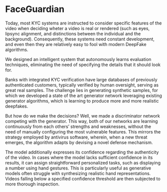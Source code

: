 # FaceGuardian
Today, most KYC systems are instructed to consider specific features of the video when deciding wheter a video is real or rendered (such as eyes, lipsync alignment, and distinctions between the individual and the background). Consequently, these systems need constant development, and even then they are relatively easy to fool with modern DeepFake algorithms.

We designed an intelligent system that autonomously learns evaluation techniques, eliminating the need of specifying the details that it should look for. 

Banks with integrated KYC verification have large databases of previously authenticated customers, typically verified by human oversight, serving as great real samples. The challenge lies in generating synthetic samples, for which we developed a state of the art generator network leveraging existing generator algorithms, which is learning to produce more and more realistic deepfakes.

But how do we make the decisions? Well, we made a discriminator network competing with the generator. This way, both of our networks are learning continuously from each others’ strengths and weaknesses, without the need of manually configuring the most vulnerable features. This mirrors the strategy employed by antivirus software, wherein, when a new threat emerges, the algorithm adapts by devising a novel defense mechanism.

The model additionally expresses its confidence regarding the authenticity of the video. In cases where the model lacks sufficient confidence in its results, it can assign straightforward personalized tasks, such as displaying a number using hand gestures. This is particularly useful as generative models often struggle with synthesizing realistic hand representations. Videos falling below a specified confidence threshold are then subjected to more thorough inspection.
